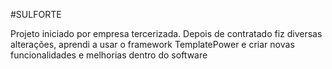 #SULFORTE



Projeto iniciado por empresa tercerizada.
Depois de contratado fiz diversas alterações, aprendi a usar o framework TemplatePower e criar novas funcionalidades e melhorias dentro do software
